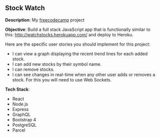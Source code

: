 
## Stock Watch

**Description**: My [freecodecamp](http://www.freecodecamp.com "freecodecamp") project

**Objective**: Build a full stack JavaScript app that is functionally similar to this: http://watchstocks.herokuapp.com/ and deploy to Heroku.

Here are the specific user stories you should implement for this project:
- I can view a graph displaying the recent trend lines for each added stock.
- I can add new stocks by their symbol name.
- I can remove stocks.
- I can see changes in real-time when any other user adds or removes a stock. For this you will need to use Web Sockets.

**Tech Stack**:

- React
- Node.js
- Express
- GraphQL
- Bootstrap 4
- PostgreSQL
- Parcel
